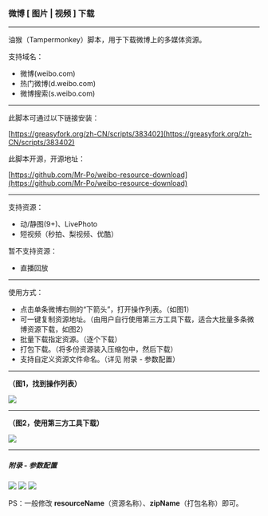 ### 微博 [ 图片 | 视频 ] 下载

* * *
油猴（Tampermonkey）脚本，用于下载微博上的多媒体资源。

支持域名：
* 微博(weibo.com)
* 热门微博(d.weibo.com)
* 微博搜索(s.weibo.com)

* * *

此脚本可通过以下链接安装：

[https://greasyfork.org/zh-CN/scripts/383402](https://greasyfork.org/zh-CN/scripts/383402)

此脚本开源，开源地址：

[https://github.com/Mr-Po/weibo-resource-download](https://github.com/Mr-Po/weibo-resource-download)

* * *

支持资源：
* 动/静图(9+)、LivePhoto
* 短视频（秒拍、梨视频、优酷）

暂不支持资源：

* 直播回放

* * *

使用方式：
* 点击单条微博右侧的“下箭头”，打开操作列表。（如图1）
* 可一键复制资源地址。（由用户自行使用第三方工具下载，适合大批量多条微博资源下载，如图2）
* 批量下载指定资源。（逐个下载）
* 打包下载。（将多份资源装入压缩包中，然后下载）
* 支持自定义资源文件命名。（详见 附录 - 参数配置）

* * *

**（图1，找到操作列表）**

![](https://cdn.jsdelivr.net/gh/Mr-Po/weibo-resource-download/media/04.png)
* * *
**（图2，使用第三方工具下载）**

![](https://cdn.jsdelivr.net/gh/Mr-Po/weibo-resource-download/media/05.png)
* * *
##### 附录 - 参数配置
![](https://cdn.jsdelivr.net/gh/Mr-Po/weibo-resource-download/media/06.png)
![](https://cdn.jsdelivr.net/gh/Mr-Po/weibo-resource-download/media/07.png)
![](https://cdn.jsdelivr.net/gh/Mr-Po/weibo-resource-download/media/10.png)

PS：一般修改 **resourceName**（资源名称）、**zipName**（打包名称）即可。